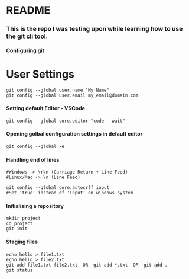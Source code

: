 # README

### This is the repo I was testing upon while learning how to use the git cli tool.  

#### Configuring git    
# User Settings  
```
git config --global user.name "My Name"
git config --global user.email my_email@domain.com  
```

#### Setting default Editor - VSCode  
```
git config --global core.editor "code --wait"
```

#### Opening golbal configuration settings in default editor  
```
git config --global -e
```

#### Handling end of lines  
```
#Windows -> \r\n (Carriage Return + Line Feed)
#Linux/Mac -> \n (Line Feed)

git config --global core.autocrlf input  
#Set 'true' instead of 'input' on windows system  
```

#### Initialising a repository
```
mkdir project
cd project
git init 
``` 

#### Staging files
```
echo hello > file1.txt
echo hello > file2.txt
git add file1.txt file2.txt  OR  git add *.txt  OR  git add .
git status
```
